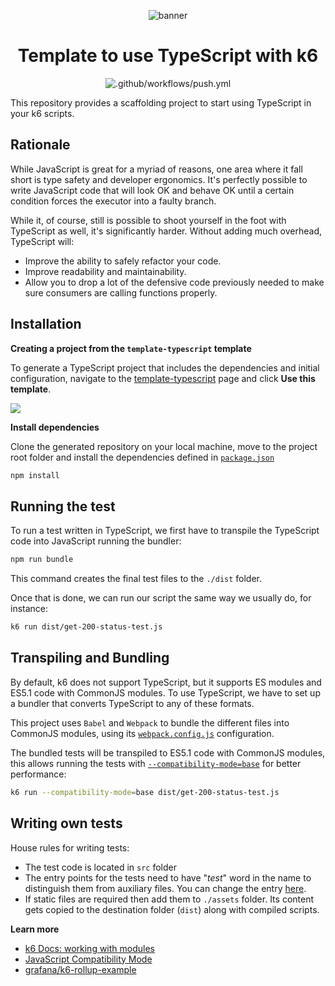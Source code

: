 <div align="center">
  
  ![banner](docs/ts-js-k6.png)

# Template to use TypeScript with k6

![.github/workflows/push.yml](https://github.com/grafana/k6-template-typescript/workflows/.github/workflows/push.yml/badge.svg?branch=main)

</div>

This repository provides a scaffolding project to start using TypeScript in your k6 scripts.

## Rationale

While JavaScript is great for a myriad of reasons, one area where it fall short is type safety and developer ergonomics. It's perfectly possible to write JavaScript code that will look OK and behave OK until a certain condition forces the executor into a faulty branch.

While it, of course, still is possible to shoot yourself in the foot with TypeScript as well, it's significantly harder. Without adding much overhead, TypeScript will:

- Improve the ability to safely refactor your code.
- Improve readability and maintainability.
- Allow you to drop a lot of the defensive code previously needed to make sure consumers are calling functions properly.


## Installation

**Creating a project from the `template-typescript` template**

To generate a TypeScript project that includes the dependencies and initial configuration, navigate to the [template-typescript](https://github.com/grafana/k6-template-typescript) page and click **Use this template**.

  ![](docs/use-this-template-button.png)


**Install dependencies**

Clone the generated repository on your local machine, move to the project root folder and install the dependencies defined in [`package.json`](./package.json)

```bash
npm install
```

## Running the test

To run a test written in TypeScript, we first have to transpile the TypeScript code into JavaScript running the bundler:

```bash
npm run bundle
```

This command creates the final test files to the `./dist` folder.

Once that is done, we can run our script the same way we usually do, for instance:

```bash
k6 run dist/get-200-status-test.js
```

## Transpiling and Bundling

By default, k6 does not support TypeScript, but it supports ES modules and ES5.1 code with CommonJS modules. To use TypeScript, we have to set up a bundler that converts TypeScript to any of these formats. 

This project uses `Babel` and `Webpack` to bundle the different files into CommonJS modules, using its [`webpack.config.js`](./webpack.config.js) configuration.

The bundled tests will be transpiled to ES5.1 code with CommonJS modules, this allows running the tests with [`--compatibility-mode=base`](https://grafana.com/docs/k6/latest/using-k6/javascript-compatibility-mode/) for better performance:

```bash
k6 run --compatibility-mode=base dist/get-200-status-test.js
```

## Writing own tests

House rules for writing tests:
- The test code is located in `src` folder
- The entry points for the tests need to have "_test_" word in the name to distinguish them from auxiliary files. You can change the entry [here](./webpack.config.js#L8). 
- If static files are required then add them to `./assets` folder. Its content gets copied to the destination folder (`dist`) along with compiled scripts.


**Learn more**

- [k6 Docs: working with modules](https://grafana.com/docs/k6/latest/using-k6/modules/)
- [JavaScript Compatibility Mode](https://grafana.com/docs/k6/latest/using-k6/javascript-compatibility-mode/)
- [grafana/k6-rollup-example](https://github.com/grafana/k6-rollup-example)